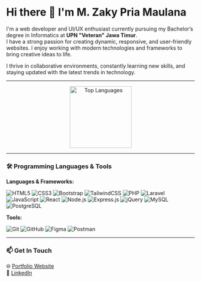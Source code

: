 # Hi there 👋 I'm **M. Zaky Pria Maulana**  

I'm a web developer and UI/UX enthusiast currently pursuing my Bachelor’s degree in Informatics at **UPN "Veteran" Jawa Timur**.  
I have a strong passion for creating dynamic, responsive, and user-friendly websites. I enjoy working with modern technologies and frameworks to bring creative ideas to life.  

I thrive in collaborative environments, constantly learning new skills, and staying updated with the latest trends in technology.  

---

<div align="center">  
  <img src="https://github-readme-stats.vercel.app/api/top-langs/?username=zkyymaulana&theme=dark&hide_border=false&include_all_commits=true&count_private=true&layout=compact" alt="Top Languages" height="165"/>  
</div>

---

### 🛠️ Programming Languages & Tools  

**Languages & Frameworks:**  
<p>
  <img src="https://img.shields.io/badge/HTML5-%23E34F26.svg?style=flat-square&logo=html5&logoColor=white" alt="HTML5"/>
  <img src="https://img.shields.io/badge/CSS3-%231572B6.svg?style=flat-square&logo=css3&logoColor=white" alt="CSS3"/>
  <img src="https://img.shields.io/badge/Bootstrap-%23563D7C.svg?style=flat-square&logo=bootstrap&logoColor=white" alt="Bootstrap"/>
  <img src="https://img.shields.io/badge/TailwindCSS-%2338B2AC.svg?style=flat-square&logo=tailwindcss&logoColor=white" alt="TailwindCSS"/>
  <img src="https://img.shields.io/badge/PHP-%23777BB4.svg?style=flat-square&logo=php&logoColor=white" alt="PHP"/>
  <img src="https://img.shields.io/badge/Laravel-%23FF2D20.svg?style=flat-square&logo=laravel&logoColor=white" alt="Laravel"/>
  <img src="https://img.shields.io/badge/JavaScript-%23F7DF1E.svg?style=flat-square&logo=javascript&logoColor=black" alt="JavaScript"/>
  <img src="https://img.shields.io/badge/React-%2361DAFB.svg?style=flat-square&logo=react&logoColor=black" alt="React"/>
  <img src="https://img.shields.io/badge/Node.js-%23339933.svg?style=flat-square&logo=nodedotjs&logoColor=white" alt="Node.js"/>
  <img src="https://img.shields.io/badge/Express.js-%23000000.svg?style=flat-square&logo=express&logoColor=white" alt="Express.js"/>
  <img src="https://img.shields.io/badge/jQuery-%230769AD.svg?style=flat-square&logo=jquery&logoColor=white" alt="jQuery"/>
  <img src="https://img.shields.io/badge/MySQL-%234479A1.svg?style=flat-square&logo=mysql&logoColor=white" alt="MySQL"/>
  <img src="https://img.shields.io/badge/PostgreSQL-%23336791.svg?style=flat-square&logo=postgresql&logoColor=white" alt="PostgreSQL"/>
</p>

**Tools:**  
<p>
  <img src="https://img.shields.io/badge/Git-%23F05033.svg?style=flat-square&logo=git&logoColor=white" alt="Git"/>
  <img src="https://img.shields.io/badge/GitHub-%23181717.svg?style=flat-square&logo=github&logoColor=white" alt="GitHub"/>
  <img src="https://img.shields.io/badge/Figma-%23F24E1E.svg?style=flat-square&logo=figma&logoColor=white" alt="Figma"/>
  <img src="https://img.shields.io/badge/Postman-%23FF6C37.svg?style=flat-square&logo=postman&logoColor=white" alt="Postman"/>
</p>

---

### 📫 Get In Touch  
🌐 [Portfolio Website](https://zakymaulana.com)  
💼 [LinkedIn](https://linkedin.com/in/m-zaky-pria-maulana)  
